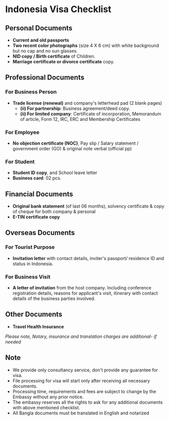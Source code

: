 # Indonesia Visa Checklist

## Personal Documents

- **Current and old passports**
- **Two recent color photographs** (size 4 X 6 cm) with white background but no cap and no sun glasses.
- **NID copy / Birth certificate** of Children.
- **Marriage certificate or divorce certificate** copy.

## Professional Documents

### For Business Person
- **Trade license (renewal)** and company's letterhead pad (2 blank pages)
  - **(ii) For partnership**: Business agreement/deed copy.
  - **(ii) For limited company**: Certificate of incorporation, Memorandum of article, Form 12, IRC, ERC and Membership Certificates

### For Employee
- **No objection certificate (NOC)**, Pay slip / Salary statement / government order (GO) & original note verbal (official pp)

### For Student
- **Student ID copy**, and School leave letter
- **Business card**: 02 pcs.

## Financial Documents

- **Original bank statement** (of last 06 months), solvency certificate & copy of cheque for both company & personal
- **E-TIN certificate copy**

## Overseas Documents

### For Tourist Purpose
- **Invitation letter** with contact details, inviter's passport/ residence ID and status in Indonesia.

### For Business Visit
- **A letter of invitation** from the host company. Including conference registration details, reasons for applicant's visit, itinerary with contact details of the business parties involved.

## Other Documents

- **Travel Health Insurance**

*Please note, Notary, insurance and translation charges are additional- if needed*

## Note

- We provide only consultancy service, don't provide any guarantee for visa.
- File processing for visa will start only after receiving all necessary documents.
- Processing time, requirements and fees are subject to change by the Embassy without any prior notice.
- The embassy reserves all the rights to ask for any additional documents with above mentioned checklist.
- All Bangla documents must be translated in English and notarized